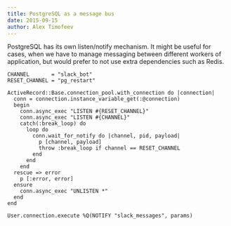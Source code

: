 ```yaml
---
title: PostgreSQL as a message bus
date: 2015-09-15
author: Alex Timofeev
---
```


PostgreSQL has its own listen/notify mechanism. It might be useful for cases, when we have to manage messaging between different workers of application, but would prefer to not use extra dependencies such as Redis.

```
CHANNEL       = "slack_bot"
RESET_CHANNEL = "pg_restart"

ActiveRecord::Base.connection_pool.with_connection do |connection|
  conn = connection.instance_variable_get(:@connection)
  begin
    conn.async_exec "LISTEN #{RESET_CHANNEL}"
    conn.async_exec "LISTEN #{CHANNEL}"
    catch(:break_loop) do
      loop do
        conn.wait_for_notify do |channel, pid, payload|
          p [channel, payload]
          throw :break_loop if channel == RESET_CHANNEL
        end
      end
    end
  rescue => error
    p [:error, error]
  ensure
    conn.async_exec "UNLISTEN *"
  end
end
```

```
User.connection.execute %Q(NOTIFY "slack_messages", params)
```
